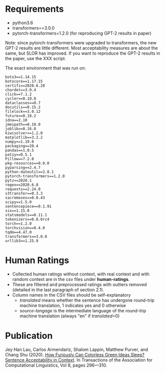 # Requirements

- python3.6
- transformers==3.0.0
- pytorch-transformers=1.2.0 (for reproducing GPT-2 results in paper)

Note: since pytorch-transformers were upgraded to transformers, the new GPT-2 results are little different. Most acceptability measures are about the same, but SLOR has improved. If you want to reproduce the GPT-2 results in the paper, use the XXX script.

The exact environment that was run on:
```
boto3==1.14.15
botocore==1.17.15
certifi==2020.6.20
chardet==3.0.4
click==7.1.2
cycler==0.10.0
dataclasses==0.7
docutils==0.15.2
filelock==3.0.12
future==0.18.2
idna==2.10
jmespath==0.10.0
joblib==0.16.0
kiwisolver==1.2.0
matplotlib==3.2.2
numpy==1.19.0
packaging==20.4
pandas==1.0.5
patsy==0.5.1
Pillow==7.2.0
pkg-resources==0.0.0
pyparsing==2.4.7
python-dateutil==2.8.1
pytorch-transformers==1.2.0
pytz==2020.1
regex==2020.6.8
requests==2.24.0
s3transfer==0.3.3
sacremoses==0.0.43
scipy==1.5.0
sentencepiece==0.1.91
six==1.15.0
statsmodels==0.11.1
tokenizers==0.8.0rc4
torch==1.2.0
torchvision==0.4.0
tqdm==4.47.0
transformers==3.0.0
urllib3==1.25.9
```

# Human Ratings
- Collected human ratings without context, with real context and with random context are in the csv files under **human-ratings**.
- These are filtered and preprocessed ratings with outliers removed (detailed in the last paragraph of section 2.1).
- Column names in the CSV files should be self-explanatory
  - _translated_ means whether the sentence has undergone round-trip machine translation, 1 indicates yes and 0 otherwise
  - _source-langage_ is the intermediate language of the round-trip machine translation (always "en" if _translated_=0)
  
# Publication

Jey Han Lau, Carlos Armendariz, Shalom Lappin, Matthew Purver, and Chang Shu (2020). [How Furiously Can Colorless Green Ideas Sleep? Sentence Acceptability in Context](https://www.mitpressjournals.org/doi/full/10.1162/tacl_a_00315). In Transactions of the Association for Computational Linguistics, Vol 8, pages 296—310. 
